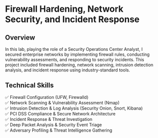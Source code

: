 # Firewall Hardening, Network Security, and Incident Response

<h2> Overview </h2>

In this lab, playing the role of a Security Operations Center Analyst, I secured enterprise networks by implementing firewall rules, conducting vulnerability assessments, and responding to security incidents. This project included firewall hardening, network scanning, intrusion detection analysis, and incident response using industry-standard tools.</br>

<h2>Technical Skills</h2>

✅ Firewall Configuration (UFW, Firewalld)</br>
✅ Network Scanning & Vulnerability Assessment (Nmap)</br>
✅ Intrusion Detection & Log Analysis (Security Onion, Snort, Kibana)</br>
✅ PCI DSS Compliance & Secure Network Architecture</br>
✅ Incident Response & Threat Investigation</br>
✅ Deep Packet Analysis & Security Event Triage</br>
✅ Adversary Profiling & Threat Intelligence Gathering</br>

